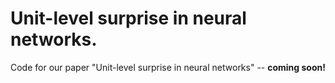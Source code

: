 # Unit-level surprise in neural networks.
Code for our paper "Unit-level surprise in neural networks" -- **coming soon!**
